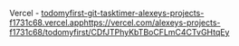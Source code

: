 Vercel - [todomyfirst-git-tasktimer-alexeys-projects-f1731c68.vercel.app](https://vercel.com/alexeys-projects-f1731c68/todomyfirst/CDfJTPhyKbTBoCFLmC4CTvGHtqEy)https://vercel.com/alexeys-projects-f1731c68/todomyfirst/CDfJTPhyKbTBoCFLmC4CTvGHtqEy

